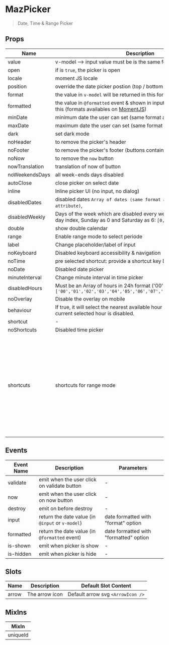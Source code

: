 # MazPicker

> Date, Time & Range Picker

## Props

<!-- @vuese:MazPicker:props:start -->

| Name           | Description                                                                                                                            | Type      | Required | Default                                                                                                                                                                                                                                                                                                                                                                                                                                                         |
| -------------- | -------------------------------------------------------------------------------------------------------------------------------------- | --------- | -------- | --------------------------------------------------------------------------------------------------------------------------------------------------------------------------------------------------------------------------------------------------------------------------------------------------------------------------------------------------------------------------------------------------------------------------------------------------------------- |
| value          | v-model --> input value must be is the same format like                                                                                | —         | `false`  | -                                                                                                                                                                                                                                                                                                                                                                                                                                                               |
| open           | if is `true`, the picker is open                                                                                                       | `Boolean` | `false`  | -                                                                                                                                                                                                                                                                                                                                                                                                                                                               |
| locale         | moment JS locale                                                                                                                       | —         | `false`  | -                                                                                                                                                                                                                                                                                                                                                                                                                                                               |
| position       | override the date picker postion (top / bottom / left / right)                                                                         | `String`  | `false`  | -                                                                                                                                                                                                                                                                                                                                                                                                                                                               |
| format         | the value in `v-model` will be returned in this format                                                                                 | `String`  | `false`  | YYYY-MM-DD hh:mm a                                                                                                                                                                                                                                                                                                                                                                                                                                              |
| formatted      | the value in `@formatted` event & shown in input will be formatted with this (formats availables on [MomentJS](https://momentjs.com/)) | `String`  | `false`  | llll                                                                                                                                                                                                                                                                                                                                                                                                                                                            |
| minDate        | minimum date the user can set (same format as the model)                                                                               | `String`  | `false`  | -                                                                                                                                                                                                                                                                                                                                                                                                                                                               |
| maxDate        | maximum date the user can set (same format as the model)                                                                               | `String`  | `false`  | -                                                                                                                                                                                                                                                                                                                                                                                                                                                               |
| dark           | set dark mode                                                                                                                          | `Boolean` | `false`  | -                                                                                                                                                                                                                                                                                                                                                                                                                                                               |
| noHeader       | to remove the picker's header                                                                                                          | `Boolean` | `false`  | -                                                                                                                                                                                                                                                                                                                                                                                                                                                               |
| noFooter       | to remove the picker's footer (buttons container)                                                                                      | `Boolean` | `false`  | -                                                                                                                                                                                                                                                                                                                                                                                                                                                               |
| noNow          | to remove the `now` button                                                                                                             | `Boolean` | `false`  | -                                                                                                                                                                                                                                                                                                                                                                                                                                                               |
| nowTranslation | translation of now of button                                                                                                           | `String`  | `false`  | Now                                                                                                                                                                                                                                                                                                                                                                                                                                                             |
| noWeekendsDays | all week-ends days disabled                                                                                                            | `Boolean` | `false`  | -                                                                                                                                                                                                                                                                                                                                                                                                                                                               |
| autoClose      | close picker on select date                                                                                                            | `Boolean` | `false`  | -                                                                                                                                                                                                                                                                                                                                                                                                                                                               |
| inline         | Inline picker UI (no input, no dialog)                                                                                                 | `Boolean` | `false`  | -                                                                                                                                                                                                                                                                                                                                                                                                                                                               |
| disabledDates  | disabled dates `Array of dates (same format as the value/format attribute)`,                                                           | `Array`   | `false`  | -                                                                                                                                                                                                                                                                                                                                                                                                                                                               |
| disabledWeekly | Days of the week which are disabled every week, in Array format with day index, Sunday as 0 and Saturday as 6: `[0,4,6]`               | `Array`   | `false`  | -                                                                                                                                                                                                                                                                                                                                                                                                                                                               |
| double         | show double calendar                                                                                                                   | `Boolean` | `false`  | -                                                                                                                                                                                                                                                                                                                                                                                                                                                               |
| range          | Enable range mode to select periode                                                                                                    | `Boolean` | `false`  | -                                                                                                                                                                                                                                                                                                                                                                                                                                                               |
| label          | Change placeholder/label of input                                                                                                      | `String`  | `false`  | Select date                                                                                                                                                                                                                                                                                                                                                                                                                                                     |
| noKeyboard     | Disabled keyboard accessibility & navigation                                                                                           | `Boolean` | `false`  | -                                                                                                                                                                                                                                                                                                                                                                                                                                                               |
| noTime         | pre selected shortcut: provide a shortcut key Disabled time picker                                                                     | `Boolean` | `false`  | -                                                                                                                                                                                                                                                                                                                                                                                                                                                               |
| noDate         | Disabled date picker                                                                                                                   | `Boolean` | `false`  | -                                                                                                                                                                                                                                                                                                                                                                                                                                                               |
| minuteInterval | Change minute interval in time picker                                                                                                  | `Number`  | `false`  | 1                                                                                                                                                                                                                                                                                                                                                                                                                                                               |
| disabledHours  | Must be an Array of hours in 24h format ('00' to '23') : `['00','01','02','03','04','05','06','07','19','20','21','22','23']`          | `Array`   | `false`  | -                                                                                                                                                                                                                                                                                                                                                                                                                                                               |
| noOverlay      | Disable the overlay on mobile                                                                                                          | `Boolean` | `false`  | -                                                                                                                                                                                                                                                                                                                                                                                                                                                               |
| behaviour      | If true, it will select the nearest available hour in the timepicker, if the current selected hour is disabled.                        | `Object`  | `false`  | {"time":{"nearestIfDisabled":true}}                                                                                                                                                                                                                                                                                                                                                                                                                             |
| shortcut       | -                                                                                                                                      | `String`  | `false`  | -                                                                                                                                                                                                                                                                                                                                                                                                                                                               |
| noShortcuts    | Disabled time picker                                                                                                                   | `Boolean` | `false`  | -                                                                                                                                                                                                                                                                                                                                                                                                                                                               |
| shortcuts      | shortcuts for range mode                                                                                                               | `Array`   | `false`  | [{"key":"thisWeek","label":"This week","value":"isoWeek"},{"key":"lastWeek","label":"Last week","value":"-isoWeek"},{"key":"last7Days","label":"Last 7 days","value":7},{"key":"last30Days","label":"Last 30 days","value":30},{"key":"thisMonth","label":"This month","value":"month"},{"key":"lastMonth","label":"Last month","value":"-month"},{"key":"thisYear","label":"This year","value":"year"},{"key":"lastYear","label":"Last year","value":"-year"}] |

<!-- @vuese:MazPicker:props:end -->

## Events

<!-- @vuese:MazPicker:events:start -->

| Event Name | Description                                      | Parameters                             |
| ---------- | ------------------------------------------------ | -------------------------------------- |
| validate   | emit when the user click on validate button      | -                                      |
| now        | emit when the user click on now button           | -                                      |
| destroy    | emit on before destroy                           | -                                      |
| input      | return the date value (in `@input` or `v-model`) | date formatted with "format" option    |
| formatted  | return the date value (in `@formatted` event)    | date formatted with "formatted" option |
| is-shown   | emit when picker is show                         | -                                      |
| is-hidden  | emit when picker is hide                         | -                                      |

<!-- @vuese:MazPicker:events:end -->

## Slots

<!-- @vuese:MazPicker:slots:start -->

| Name  | Description    | Default Slot Content              |
| ----- | -------------- | --------------------------------- |
| arrow | The arrow icon | Default arrow svg `<ArrowIcon />` |

<!-- @vuese:MazPicker:slots:end -->

## MixIns

<!-- @vuese:MazPicker:mixIns:start -->

| MixIn    |
| -------- |
| uniqueId |

<!-- @vuese:MazPicker:mixIns:end -->

